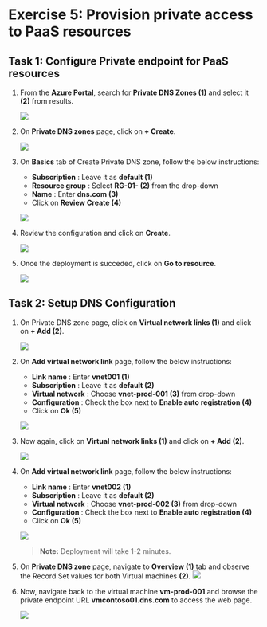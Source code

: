 # Exercise 5: Provision private access to PaaS resources 

## Task 1: Configure Private endpoint for PaaS resources


1. From the **Azure Portal**, search for **Private DNS Zones (1)** and select it **(2)** from results.

   ![](../media/126.png)

1. On **Private DNS zones** page, click on **+ Create**.

   ![](../media/127.png)

1. On **Basics** tab of Create Private DNS zone, follow the below instructions:

    - **Subscription** : Leave it as **default (1)**
    - **Resource group** : Select **RG-01-<inject key="DeploymentID" enableCopy="false"/> (2)** from the drop-down
    - **Name** : Enter **dns<inject key="DeploymentID" enableCopy="false"/>.com (3)**
    - Click on **Review Create (4)**
  
    ![](../media/128.png)

1. Review the configuration and click on **Create**.

    ![](../media/129.png)

1. Once the deployment is succeded, click on **Go to resource**.

    ![](../media/130.png)

## Task 2: Setup DNS Configuration

1. On Private DNS zone page, click on **Virtual network links (1)** and click on **+ Add (2)**.

    ![](../media/131.png)

1. On **Add virtual network link** page, follow the below instructions:

   - **Link name** : Enter **vnet001 (1)**
   - **Subscription** : Leave it as **default (2)**
   - **Virtual network** : Choose **vnet-prod-001 (3)** from drop-down
   - **Configuration** : Check the box next to **Enable auto registration (4)**
   - Click on **Ok (5)**
  
    ![](../media/132.png)

1. Now again, click on **Virtual network links (1)** and click on **+ Add (2)**.

    ![](../media/133.png)

1. On **Add virtual network link** page, follow the below instructions:

   - **Link name** : Enter **vnet002 (1)**
   - **Subscription** : Leave it as **default (2)**
   - **Virtual network** : Choose **vnet-prod-002 (3)** from drop-down
   - **Configuration** : Check the box next to **Enable auto registration (4)**
   - Click on **Ok (5)**
  
    ![](../media/134.png)

   > **Note:** Deployment will take 1-2 minutes.
   
1. On **Private DNS zone** page, navigate to **Overview (1)** tab and observe the Record Set values for both Virtual machines **(2)**.
   ![](../media/134-1.png)

1. Now, navigate back to the virtual machine **vm-prod-001** and browse the private endpoint URL **vmcontoso01.dns<inject key="DeploymentID" enableCopy="false"/>.com** to access the web page.

   ![](../media/135.png)
